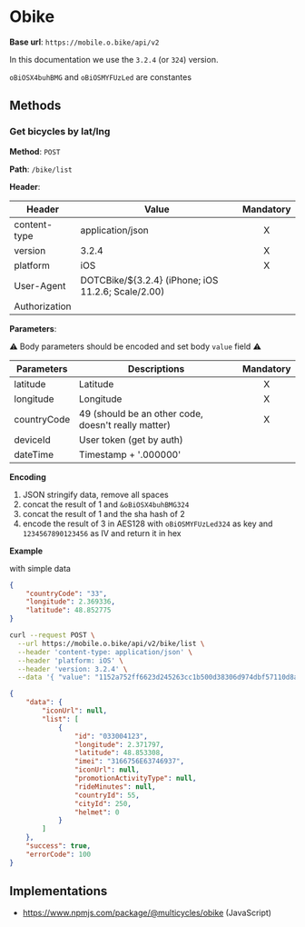 # Obike

**Base url**: `https://mobile.o.bike/api/v2`

In this documentation we use the `3.2.4` (or `324`) version.

`oBiOSX4buhBMG` and `oBiOSMYFUzLed` are constantes

## Methods

### Get bicycles by lat/lng

**Method**: `POST`

**Path**: `/bike/list`

**Header**:

| Header        | Value                                              | Mandatory |
| ------------- | -------------------------------------------------- | :-------: |
| content-type  | application/json                                   |     X     |
| version       | 3.2.4                                              |     X     |
| platform      | iOS                                                |     X     |
| User-Agent    | DOTCBike/${3.2.4} (iPhone; iOS 11.2.6; Scale/2.00) |           |
| Authorization |                                                    |           |

**Parameters**:

:warning: Body parameters should be encoded and set body `value` field :warning:

| Parameters  | Descriptions                                        | Mandatory |
| ----------- | --------------------------------------------------- | :-------: |
| latitude    | Latitude                                            |     X     |
| longitude   | Longitude                                           |     X     |
| countryCode | 49 (should be an other code, doesn't really matter) |     X     |
| deviceId    | User token (get by auth)                            |           |
| dateTime    | Timestamp + '.000000'                               |           |

**Encoding**

1.  JSON stringify data, remove all spaces
2.  concat the result of 1 and `&oBiOSX4buhBMG324`
3.  concat the result of 1 and the sha hash of 2
4.  encode the result of 3 in AES128 with `oBiOSMYFUzLed324` as key and `1234567890123456` as IV and return it in hex

**Example**

with simple data

```JSON
{
    "countryCode": "33",
    "longitude": 2.369336,
    "latitude": 48.852775
}
```

```bash
curl --request POST \
  --url https://mobile.o.bike/api/v2/bike/list \
  --header 'content-type: application/json' \
  --header 'platform: iOS' \
  --header 'version: 3.2.4' \
  --data '{ "value": "1152a752ff6623d245263cc1b500d38306d974dbf57110d8ace721bbaa34511e540976066d0d2d419172a34d7e1283b277d6a17091fd79d38e919ece60608c841378fef75ddf9f434067c768e88983d516a79ef7645c5d0150a3252da11ae30e20a74c8e7243c0fa1f6504536542c43c" }'
```

```JSON
{
	"data": {
		"iconUrl": null,
		"list": [
			{
				"id": "033004123",
				"longitude": 2.371797,
				"latitude": 48.853308,
				"imei": "3166756E63746937",
				"iconUrl": null,
				"promotionActivityType": null,
				"rideMinutes": null,
				"countryId": 55,
				"cityId": 250,
				"helmet": 0
			}
		]
	},
	"success": true,
	"errorCode": 100
}
```

## Implementations

* https://www.npmjs.com/package/@multicycles/obike (JavaScript)
